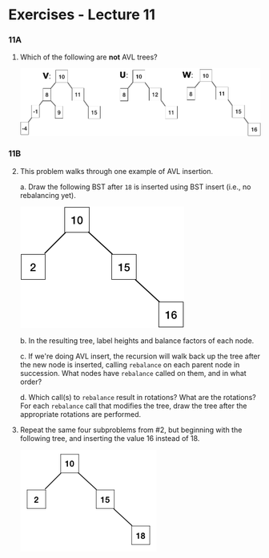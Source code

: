 # Exercises - Lecture 11



### 11A

1. Which of the following are **not** AVL trees?

   ![](E111.png)

### 11B

2. This problem walks through one example of AVL insertion.

   a. Draw the following BST after `18` is inserted using BST insert (i.e., no rebalancing yet).

   ![](E112.png)

   b. In the resulting tree, label heights and balance factors of each node.

   c. If we're doing AVL insert, the recursion will walk back up the tree after the new node is inserted, calling `rebalance` on each parent node in succession. What nodes have `rebalance` called on them, and in what order?

   d. Which call(s) to `rebalance` result in rotations? What are the rotations? For each `rebalance` call that modifies the tree, draw the tree after the appropriate rotations are performed.

3. Repeat the same four subproblems from #2, but beginning with the following tree, and inserting the value 16 instead of 18.

   ![](E113.png)

